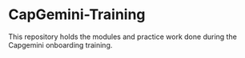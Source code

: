 # CapGemini-Training
This repository holds the modules and practice work done during the Capgemini onboarding training.
